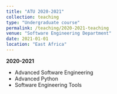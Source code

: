 ```yaml
---
title: "ATU 2020-2021"
collection: teaching
type: "Undergraduate course"
permalink: /teaching/2020-2021-teaching
venue: "Software Engineering Department"
date: 2021-01-01
location: "East Africa"
---
```


**2020-2021**

* Advanced Software Engineering
* Advanced Python
* Software Engineering Tools


